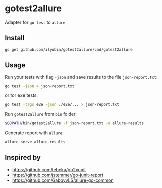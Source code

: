 # gotest2allure
Adapter for `go test` to `allure`


## Install

```bash
go get github.com/ilyubin/gotest2allure/cmd/gotest2allure

```

## Usage

Run your tests with flag `-json` and save results to the file `json-report.txt`:

```bash
go test -json > json-report.txt
```

or for e2e tests:

```bash
go test -tags e2e -json ./e2e/... > json-report.txt
```

Run `gotest2allure` from `bin` folder:

```bash
$GOPATH/bin/gotest2allure -f json-report.txt -o allure-results 
```

Generate report with `allure`:

```bash
allure serve allure-results
```

## Inspired by

- https://github.com/tebeka/go2xunit
- https://github.com/jstemmer/go-junit-report
- https://github.com/GabbyyLS/allure-go-common
